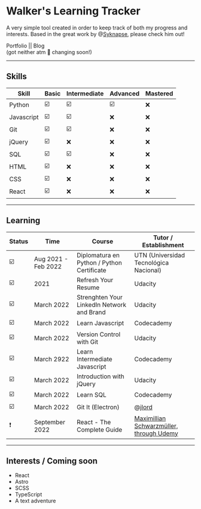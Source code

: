 # Walker's Learning Tracker
A very simple tool created in order to keep track of both my progress and interests. Based in the great work by @[Syknapse](https://github.com/Syknapse), please check him out!

Portfolio || Blog <br>
(got neither atm :woozy_face: changing soon!)

___

## Skills

| Skill      | Basic                   | Intermediate            | Advanced                | Mastered | 
| ---------- | ----------------------- | ----------------------- | ----------------------- | -------- | 
| Python     | :ballot_box_with_check: | :ballot_box_with_check: | :ballot_box_with_check: | :x:      |
| Javascript | :ballot_box_with_check: | :ballot_box_with_check: | :x:                     | :x:      |
| Git        | :ballot_box_with_check: | :ballot_box_with_check: | :x:                     | :x:      | 
| jQuery     | :ballot_box_with_check: | :x:                     | :x:                     | :x:      | 
| SQL        | :ballot_box_with_check: | :ballot_box_with_check: | :x:                     | :x:      | 
| HTML       | :ballot_box_with_check: | :x:                     | :x:                     | :x:      | 
| CSS        | :ballot_box_with_check: | :x:                     | :x:                     | :x:      |
| React      | :ballot_box_with_check: | :x:                     | :x:                     | :x:      |              

___

## Learning

| Status                  | Time                | Course                                     | Tutor / Establishment                  |
| ----------------------- | ------------------- | ------------------------------------------ | -------------------------------------- |
| :ballot_box_with_check: | Aug 2021 - Feb 2022 | Diplomatura en Python / Python Certificate | UTN (Universidad Tecnológica Nacional) |
| :ballot_box_with_check: | 2021                | Refresh Your Resume                        | Udacity                                |
| :ballot_box_with_check: | March 2022          | Strenghten Your LinkedIn Network and Brand | Udacity                                |
| :ballot_box_with_check: | March 2022          | Learn Javascript                           | Codecademy                             |
| :ballot_box_with_check: | March 2022          | Version Control with Git                   | Udacity                                |
| :ballot_box_with_check: | March 2922          | Learn Intermediate Javascript              | Codecademy                             |
| :ballot_box_with_check: | March 2022          | Introduction with jQuery                   | Udacity                                |
| :ballot_box_with_check: | March 2022          | Learn SQL                                  | Codecademy                             |
| :ballot_box_with_check: | March 2022          | Git It (Electron)                          | @[jlord](https://github.com/jlord)     |
| :exclamation:           | September 2022      | React - The Complete Guide                 | [Maximillian Schwarzmüller, through Udemy](https://www.udemy.com/course/react-the-complete-guide-incl-redux/)  |
___

## Interests / Coming soon
- React
- Astro
- SCSS
- TypeScript
- A text adventure